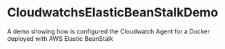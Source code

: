 # CloudwatchsElasticBeanStalkDemo
A demo showing how is configured the Cloudwatch Agent for a Docker deployed with AWS Elastic BeanStalk
